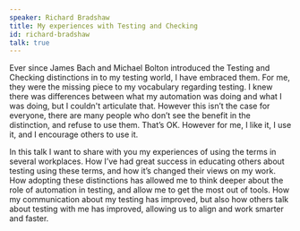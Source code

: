 ```yaml
---
speaker: Richard Bradshaw
title: My experiences with Testing and Checking
id: richard-bradshaw
talk: true
---
```

Ever since James Bach and Michael Bolton introduced the Testing and Checking distinctions in to my testing world, I have embraced them. For me, they were the missing piece to my vocabulary regarding testing. I knew there was differences between what my automation was doing and what I was doing, but I couldn't articulate that. However this isn’t the case for everyone, there are many people who don’t see the benefit in the distinction, and refuse to use them. That’s OK. However for me, I like it, I use it, and I encourage others to use it.

In this talk I want to share with you my experiences of using the terms in several workplaces. How I’ve had great success in educating others about testing using these terms, and how it’s changed their views on my work. How adopting these distinctions has allowed me to think deeper about the role of automation in testing, and allow me to get the most out of tools. How my communication about my testing has improved, but also how others talk about testing with me has improved, allowing us to align and work smarter and faster. 
